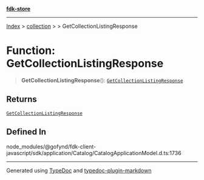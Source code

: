 [**fdk-store**](../../../README.md)
***

[Index](../../../API.md) > [collection](../../README.md) > [<internal>](../README.md) > GetCollectionListingResponse

# Function: GetCollectionListingResponse

> **GetCollectionListingResponse**(): [`GetCollectionListingResponse`](../type-aliases/type-alias.GetCollectionListingResponse.md)

## Returns

[`GetCollectionListingResponse`](../type-aliases/type-alias.GetCollectionListingResponse.md)

## Defined In

node\_modules/@gofynd/fdk-client-javascript/sdk/application/Catalog/CatalogApplicationModel.d.ts:1736

***
Generated using [TypeDoc](https://typedoc.org/) and [typedoc-plugin-markdown](https://www.npmjs.com/package/typedoc-plugin-markdown)
